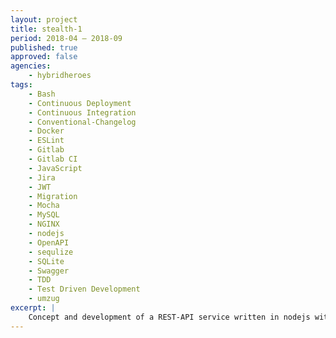 ```yaml
---
layout: project
title: stealth-1
period: 2018-04 – 2018-09
published: true
approved: false
agencies:
    - hybridheroes
tags:
    - Bash
    - Continuous Deployment
    - Continuous Integration
    - Conventional-Changelog
    - Docker
    - ESLint
    - Gitlab
    - Gitlab CI
    - JavaScript
    - Jira
    - JWT
    - Migration
    - Mocha
    - MySQL
    - NGINX
    - nodejs
    - OpenAPI
    - sequlize
    - SQLite
    - Swagger
    - TDD
    - Test Driven Development
    - umzug
excerpt: |
    Concept and development of a REST-API service written in nodejs with continuous integration, testing & deployment using docker and gitlab ci.
---
```

